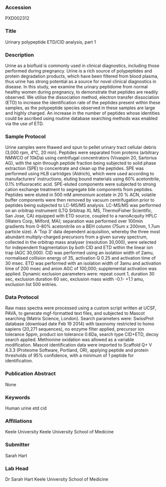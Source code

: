 ### Accession
PXD002312

### Title
Urinary polypeptide ETD/CID analysis, part 1

### Description
Urine as a biofluid is commonly used in clinical diagnostics, including those performed during pregnancy. Urine is a rich source of polypeptides and protein degradation products, which have been filtered from blood plasma, thus urine has strong potential as a source for novel clinical diagnostics in disease. In this study, we examine the urinary peptidome from normal healthy women during pregnancy, to demonstrate that peptides are readily observed. We utilise the dissociation method, electron transfer dissociation (ETD) to increase the identification rate of the peptides present within these samples, as the polypeptide species observed in these samples are large and highly charged. An increase in the number of peptides whose identities could be ascribed using routine database searching methods was enabled via the use of ETD.

### Sample Protocol
Urine samples were thawed and spun to pellet urinary tract cellular debris (3,000 rpm, 4°C, 20 min). Peptides were separated from proteins (arbitrary NMWCO of 10kDa) using centrifugal concentrators (Vivaspin 20, Sartorius AG), with the spin through peptide fraction being subjected to solid phase extraction (SPE) to concentrate and clean up the peptides. SPE was performed using HLB cartridges (Aldrich), which were used according to manufacturers’ instructions, eluting bound materials using 60% acetonitrile, 0.1% trifluoracetic acid. SPE-eluted components were subjected to strong cation exchange treatment to segregate bile components from peptides. Peptides were eluted in 500 mM ammonium acetate in 20 % ACN, volatile buffer components were then removed by vacuum centrifugation prior to peptides being subjected to LC-MS/MS analysis. LC-MS/MS was performed on an orbitrap instrument (LTQ Srbitrap XL MS, ThermoFisher Scientific, San Jose, CA) equipped with ETD source, coupled to a nanoAcquity HPLC (Waters Corp, Milford, MA); separation was performed over 100min gradients from 0-80% acetonitrile on a BEH column (75um x 200mm, 1.7um particle size). A ‘Top 3’ data dependent acquisition, whereby the three most abundant multiply-charged precursors from a given survey spectrum, collected in the orbitrap mass analyser (resolution 30,000), were selected for independent fragmentation by both CID and ETD within the linear ion trap (AGC 30,000).  CID was performed using an isolation width of 2amu, normalised collision energy of 35, activation Q 0.25 and activation time of 30 msec. ETD was performed with an isolation width of 3amu and activation time of 200 msec and anion AGC of 100,000; supplemental activation was applied.  Dynamic exclusion parameters were: repeat count 1, duration 30 sec, exclusion duration 60 sec, exclusion mass width -0.1- +1.1 amu, exclusion list 500 entries.

### Data Protocol
Raw mass spectra were processed using a custom script written at UCSF, PAVA, to generate mgf-formatted text files, and subjected to Mascot searching (Matrix Science, London). Search parameters were: SwissProt database (download date Feb 19 2014) with taxonomy restricted to homo sapiens (20,271 sequences), no enzyme filter applied, precursor ion tolerance 5ppm, product ion tolerance 0.6Da, search type CID+ETD, decoy search applied.  Methionine oxidation was allowed as a variable modification. Mascot identification data were imported to Scaffold Q+ V 4.3.3 (Proteome Software, Portland, OR), applying peptide and protein thresholds of 95% confidence, with a minimum of 1 peptide for identification.

### Publication Abstract
None

### Keywords
Human urine etd cid

### Affiliations
Keele University
Keele University School of Medicine

### Submitter
Sarah Hart

### Lab Head
Dr Sarah Hart
Keele University School of Medicine


